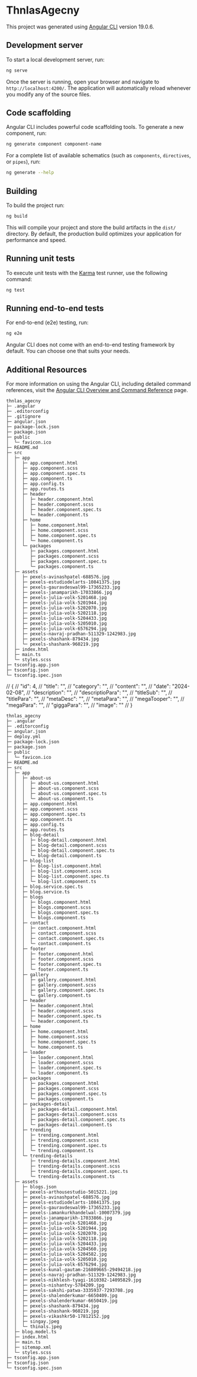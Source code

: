 # ThnlasAgecny

This project was generated using [Angular CLI](https://github.com/angular/angular-cli) version 19.0.6.

## Development server

To start a local development server, run:

```bash
ng serve
```

Once the server is running, open your browser and navigate to `http://localhost:4200/`. The application will automatically reload whenever you modify any of the source files.

## Code scaffolding

Angular CLI includes powerful code scaffolding tools. To generate a new component, run:

```bash
ng generate component component-name
```

For a complete list of available schematics (such as `components`, `directives`, or `pipes`), run:

```bash
ng generate --help
```

## Building

To build the project run:

```bash
ng build
```

This will compile your project and store the build artifacts in the `dist/` directory. By default, the production build optimizes your application for performance and speed.

## Running unit tests

To execute unit tests with the [Karma](https://karma-runner.github.io) test runner, use the following command:

```bash
ng test
```

## Running end-to-end tests

For end-to-end (e2e) testing, run:

```bash
ng e2e
```

Angular CLI does not come with an end-to-end testing framework by default. You can choose one that suits your needs.

## Additional Resources

For more information on using the Angular CLI, including detailed command references, visit the [Angular CLI Overview and Command Reference](https://angular.dev/tools/cli) page.

```
thnlas_agecny
├─ .angular
├─ .editorconfig
├─ .gitignore
├─ angular.json
├─ package-lock.json
├─ package.json
├─ public
│  └─ favicon.ico
├─ README.md
├─ src
│  ├─ app
│  │  ├─ app.component.html
│  │  ├─ app.component.scss
│  │  ├─ app.component.spec.ts
│  │  ├─ app.component.ts
│  │  ├─ app.config.ts
│  │  ├─ app.routes.ts
│  │  ├─ header
│  │  │  ├─ header.component.html
│  │  │  ├─ header.component.scss
│  │  │  ├─ header.component.spec.ts
│  │  │  └─ header.component.ts
│  │  ├─ home
│  │  │  ├─ home.component.html
│  │  │  ├─ home.component.scss
│  │  │  ├─ home.component.spec.ts
│  │  │  └─ home.component.ts
│  │  └─ packages
│  │     ├─ packages.component.html
│  │     ├─ packages.component.scss
│  │     ├─ packages.component.spec.ts
│  │     └─ packages.component.ts
│  ├─ assets
│  │  ├─ pexels-avinashpatel-688576.jpg
│  │  ├─ pexels-estudiodelarts-10841375.jpg
│  │  ├─ pexels-gauravdeswal99-17365233.jpg
│  │  ├─ pexels-janamparikh-17033866.jpg
│  │  ├─ pexels-julia-volk-5201468.jpg
│  │  ├─ pexels-julia-volk-5201944.jpg
│  │  ├─ pexels-julia-volk-5202070.jpg
│  │  ├─ pexels-julia-volk-5202118.jpg
│  │  ├─ pexels-julia-volk-5204433.jpg
│  │  ├─ pexels-julia-volk-5205010.jpg
│  │  ├─ pexels-julia-volk-6576294.jpg
│  │  ├─ pexels-navraj-pradhan-511329-1242983.jpg
│  │  ├─ pexels-shashank-879434.jpg
│  │  └─ pexels-shashank-960219.jpg
│  ├─ index.html
│  ├─ main.ts
│  └─ styles.scss
├─ tsconfig.app.json
├─ tsconfig.json
└─ tsconfig.spec.json

```

// {
//   "id": 4,
//   "title": "",
//   "category": "",
//   "content": "",
//   "date": "2024-02-08",
//   "description": "",
//   "descriptioPara": "",
//   "titleSub": "",
//   "titlePara": "",
//   "metaDesc": "",
//   "metaPara": "",
//   "megaTooper": "",
//   "megaPara": "",
//   "giggaPara": "",
//   "image": ""
// }
```
thnlas_agecny
├─ .angular
├─ .editorconfig
├─ angular.json
├─ deploy.yml
├─ package-lock.json
├─ package.json
├─ public
│  └─ favicon.ico
├─ README.md
├─ src
│  ├─ app
│  │  ├─ about-us
│  │  │  ├─ about-us.component.html
│  │  │  ├─ about-us.component.scss
│  │  │  ├─ about-us.component.spec.ts
│  │  │  └─ about-us.component.ts
│  │  ├─ app.component.html
│  │  ├─ app.component.scss
│  │  ├─ app.component.spec.ts
│  │  ├─ app.component.ts
│  │  ├─ app.config.ts
│  │  ├─ app.routes.ts
│  │  ├─ blog-detail
│  │  │  ├─ blog-detail.component.html
│  │  │  ├─ blog-detail.component.scss
│  │  │  ├─ blog-detail.component.spec.ts
│  │  │  └─ blog-detail.component.ts
│  │  ├─ blog-list
│  │  │  ├─ blog-list.component.html
│  │  │  ├─ blog-list.component.scss
│  │  │  ├─ blog-list.component.spec.ts
│  │  │  └─ blog-list.component.ts
│  │  ├─ blog.service.spec.ts
│  │  ├─ blog.service.ts
│  │  ├─ blogs
│  │  │  ├─ blogs.component.html
│  │  │  ├─ blogs.component.scss
│  │  │  ├─ blogs.component.spec.ts
│  │  │  └─ blogs.component.ts
│  │  ├─ contact
│  │  │  ├─ contact.component.html
│  │  │  ├─ contact.component.scss
│  │  │  ├─ contact.component.spec.ts
│  │  │  └─ contact.component.ts
│  │  ├─ footer
│  │  │  ├─ footer.component.html
│  │  │  ├─ footer.component.scss
│  │  │  ├─ footer.component.spec.ts
│  │  │  └─ footer.component.ts
│  │  ├─ gallery
│  │  │  ├─ gallery.component.html
│  │  │  ├─ gallery.component.scss
│  │  │  ├─ gallery.component.spec.ts
│  │  │  └─ gallery.component.ts
│  │  ├─ header
│  │  │  ├─ header.component.html
│  │  │  ├─ header.component.scss
│  │  │  ├─ header.component.spec.ts
│  │  │  └─ header.component.ts
│  │  ├─ home
│  │  │  ├─ home.component.html
│  │  │  ├─ home.component.scss
│  │  │  ├─ home.component.spec.ts
│  │  │  └─ home.component.ts
│  │  ├─ loader
│  │  │  ├─ loader.component.html
│  │  │  ├─ loader.component.scss
│  │  │  ├─ loader.component.spec.ts
│  │  │  └─ loader.component.ts
│  │  ├─ packages
│  │  │  ├─ packages.component.html
│  │  │  ├─ packages.component.scss
│  │  │  ├─ packages.component.spec.ts
│  │  │  └─ packages.component.ts
│  │  ├─ packages-detail
│  │  │  ├─ packages-detail.component.html
│  │  │  ├─ packages-detail.component.scss
│  │  │  ├─ packages-detail.component.spec.ts
│  │  │  └─ packages-detail.component.ts
│  │  ├─ trending
│  │  │  ├─ trending.component.html
│  │  │  ├─ trending.component.scss
│  │  │  ├─ trending.component.spec.ts
│  │  │  └─ trending.component.ts
│  │  └─ trending-details
│  │     ├─ trending-details.component.html
│  │     ├─ trending-details.component.scss
│  │     ├─ trending-details.component.spec.ts
│  │     └─ trending-details.component.ts
│  ├─ assets
│  │  ├─ blogs.json
│  │  ├─ pexels-arthousestudio-5015221.jpg
│  │  ├─ pexels-avinashpatel-688576.jpg
│  │  ├─ pexels-estudiodelarts-10841375.jpg
│  │  ├─ pexels-gauravdeswal99-17365233.jpg
│  │  ├─ pexels-iamankurkhandelwal-10007379.jpg
│  │  ├─ pexels-janamparikh-17033866.jpg
│  │  ├─ pexels-julia-volk-5201468.jpg
│  │  ├─ pexels-julia-volk-5201944.jpg
│  │  ├─ pexels-julia-volk-5202070.jpg
│  │  ├─ pexels-julia-volk-5202118.jpg
│  │  ├─ pexels-julia-volk-5204433.jpg
│  │  ├─ pexels-julia-volk-5204560.jpg
│  │  ├─ pexels-julia-volk-5204582.jpg
│  │  ├─ pexels-julia-volk-5205010.jpg
│  │  ├─ pexels-julia-volk-6576294.jpg
│  │  ├─ pexels-kunal-gautam-216809665-29494218.jpg
│  │  ├─ pexels-navraj-pradhan-511329-1242983.jpg
│  │  ├─ pexels-nikhlesh-tyagi-1610382-14095829.jpg
│  │  ├─ pexels-nishantvy-5784209.jpg
│  │  ├─ pexels-sakshi-patwa-3335937-7293708.jpg
│  │  ├─ pexels-shalenderkumar-6650409.jpg
│  │  ├─ pexels-shalenderkumar-6650419.jpg
│  │  ├─ pexels-shashank-879434.jpg
│  │  ├─ pexels-shashank-960219.jpg
│  │  ├─ pexels-vikashkr50-17812152.jpg
│  │  ├─ singay.jpeg
│  │  └─ thinals.jpeg
│  ├─ blog.model.ts
│  ├─ index.html
│  ├─ main.ts
│  ├─ sitemap.xml
│  └─ styles.scss
├─ tsconfig.app.json
├─ tsconfig.json
└─ tsconfig.spec.json

```